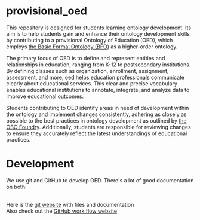 # provisional_oed

This repository is designed for students learning ontology development. Its aim is to help students gain and enhance their ontology development skills by contributing to a provisional Ontology of Education (OED), which employs <a href="https://github.com/bfo-ontology/BFO-2020">the Basic Formal Ontology (BFO)</a> as a higher-order ontology.

The primary focus of OED is to define and represent entities and relationships in education, ranging from K-12 to postsecondary institutions. By defining classes such as organization, enrollment, assignment, assessment, and more, oed helps education professionals communicate clearly about educational services. This clear and precise vocabulary enables educational institutions to annotate, integrate, and analyze data to improve educational outcomes.

Students contributing to OED identify areas in need of development within the ontology and implement changes consistently, adhering as closely as possible to the best practices in ontology development as outlined by <a href="https://obofoundry.org/principles/fp-000-summary.html">the OBO Foundry</a>. Additionally, students are responsible for reviewing changes to ensure they accurately reflect the latest understandings of educational practices.

# Development

We use git and GitHub to develop OED. There's a lot of good documentation on both:

<br>Here is the <a href="https://git-scm.com/">git website</a> with files and documentation<br>
Also check out the <a href="https://docs.github.com/en/get-started/using-github/github-flow">GitHub work flow  website</a>
